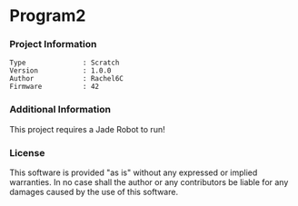 Program2
================



### Project Information
```
Type              : Scratch
Version           : 1.0.0
Author            : Rachel6C
Firmware          : 42
```

### Additional Information
This project requires a Jade Robot to run!

### License
This software is provided "as is" without any expressed or implied warranties.  In no case shall the author or any contributors be liable for any damages caused by the use of this software.

